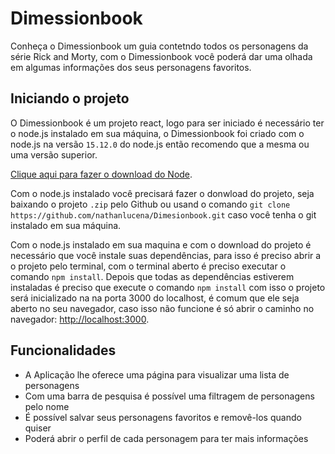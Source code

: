 # Dimessionbook

Conheça o Dimessionbook um guia contetndo todos os personagens da série Rick and Morty, com o Dimessionbook você poderá dar uma olhada em algumas informações dos seus personagens favoritos.

## Iniciando o projeto

O Dimessionbook é um projeto react, logo para ser iniciado é necessário ter o node.js instalado em sua máquina, o Dimessionbook foi criado com o node.js na versão `15.12.0` do node.js então recomendo que a mesma ou uma versão superior.

[Clique aqui para fazer o download do Node](https://nodejs.org/en/).

Com o node.js instalado você precisará fazer o donwload do projeto, seja baixando o projeto `.zip` pelo Github ou usand o comando `git clone https://github.com/nathanlucena/Dimesionbook.git` caso você tenha o git instalado em sua máquina.

Com o node.js instalado em sua maquina e com o download do projeto é necessário que você instale suas dependências, para isso é preciso abrir a o projeto pelo terminal, com o terminal aberto é preciso executar o comando `npm install`. Depois que todas as dependências estiverem instaladas é preciso que execute o comando `npm install` com isso o projeto será inicializado na na porta 3000 do localhost, é comum que ele seja aberto no seu navegador, caso isso não funcione é só abrir o caminho no navegador: [http://localhost:3000](http://localhost:3000).

## Funcionalidades

- A Aplicação lhe oferece uma página para visualizar uma lista de personagens
- Com uma barra de pesquisa é possível uma filtragem de personagens pelo nome
- É possível salvar seus personagens favoritos e removê-los quando quiser
- Poderá abrir o perfil de cada personagem para ter mais informações
